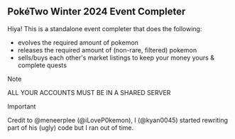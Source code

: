 ## PokéTwo Winter 2024 Event Completer

Hiya! This is a standalone event completer that does the following:
- evolves the required amount of pokemon
- releases the required amount of (non-rare, filtered) pokemon
- sells/buys each other's market listings to keep your money yours & complete quests

  
> [!NOTE]
> ALL YOUR ACCOUNTS MUST BE IN A SHARED SERVER

> [!IMPORTANT]
> Credit to @meneerplee (@iLoveP0kemon), I (@kyan0045) started rewriting part of his (ugly) code but I ran out of time.
